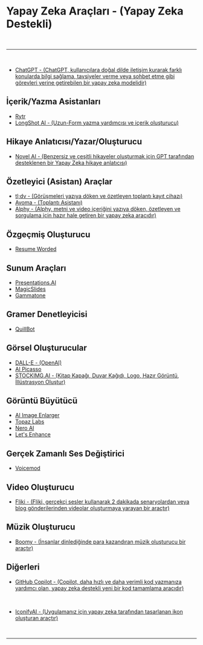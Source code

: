 # Yapay Zeka Araçları - (Yapay Zeka Destekli)

<br>

---

<br>

- [ChatGPT - (ChatGPT, kullanıcılara doğal dilde iletişim kurarak farklı konularda bilgi sağlama, tavsiyeler verme veya sohbet etme gibi görevleri yerine getirebilen bir yapay zeka modelidir)](https://openai.com/blog/chatgpt)

## İçerik/Yazma Asistanları

- [Rytr](https://rytr.me/)
- [LongShot AI - (Uzun-Form yazma yardımcısı ve içerik oluşturucu)](https://longshot.ai/)

## Hikaye Anlatıcısı/Yazar/Oluşturucu

- [Novel AI - (Benzersiz ve çeşitli hikayeler oluşturmak için GPT tarafından desteklenen bir Yapay Zeka hikaye anlatıcısı)](https://novelai.net/)

## Özetleyici (Asistan) Araçlar

- [tl;dv - (Görüşmeleri yazıya döken ve özetleyen toplantı kayıt cihazı)](https://tldv.io/)
- [Avoma - (Toplantı Asistanı)](https://www.avoma.com/)
- [Alphy - (Alphy, metni ve video içeriğini yazıya döken, özetleyen ve sorgulama için hazır hale getiren bir yapay zeka aracıdır)](https://alphy.app/)

## Özgeçmiş Oluşturucu

- [Resume Worded](https://resumeworded.com/)

## Sunum Araçları

- [Presentations.AI](https://www.presentations.ai/)
- [MagicSlides](https://www.magicslides.app/)
- [Gammatone](https://gamma.app/)

## Gramer Denetleyicisi

- [QuillBot](https://quillbot.com/)

## Görsel Oluşturucular

- [DALL-E - (OpenAI)](https://openai.com/dall-e-2)
- [AI Picasso](https://www.aipicasso.app/)
- [STOCKIMG.AI - (Kitap Kapağı, Duvar Kağıdı, Logo, Hazır Görüntü, İllüstrasyon Oluştur)](https://stockimg.ai/)

## Görüntü Büyütücü

- [AI Image Enlarger](https://imglarger.com/)
- [Topaz Labs](https://www.topazlabs.com/)
- [Nero AI](https://ai.nero.com/)
- [Let's Enhance](https://letsenhance.io/)

## Gerçek Zamanlı Ses Değiştirici

- [Voicemod](https://www.voicemod.net/)

## Video Oluşturucu

- [Fliki - (Fliki, gerçekçi sesler kullanarak 2 dakikada senaryolardan veya blog gönderilerinden videolar oluşturmaya yarayan bir araçtır)](https://fliki.ai/)

## Müzik Oluşturucu

- [Boomy - (İnsanlar dinlediğinde para kazandıran müzik oluşturucu bir araçtır)](https://boomy.com/)

## Diğerleri

- [GitHub Copilot - (Copilot, daha hızlı ve daha verimli kod yazmanıza yardımcı olan, yapay zeka destekli yeni bir kod tamamlama aracıdır)](https://github.com/features/copilot/)

<br>

- [IconifyAI - (Uygulamanız için yapay zeka tarafından tasarlanan ikon oluşturan araçtır)](https://www.iconifyai.com/)

<br>

---
